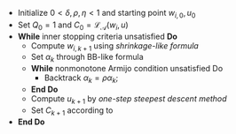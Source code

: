 -  Initialize $0 < \delta, \rho, \eta <1$ and starting point $w_{i,0}, u_0$
- Set $Q_0 =1$ and $C_0 = \mathcal{L_A}(w_i, u)$
- **While** inner stopping criteria unsatisfied **Do** 
	- Compute $w_{i, k+1}$ using *shrinkage-like formula*
	- Set $\alpha_k$ through BB-like formula
	- **While** nonmonotone Armijo condition unsatisfied Do
		- Backtrack $\alpha_k = \rho\alpha_k;$
	- **End Do**
	- Compute $u_{k+1}$ by *one-step steepest descent method*
	- Set $C_{k+1}$ according to 
- **End Do**